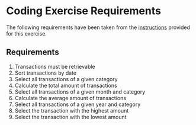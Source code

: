 # Coding Exercise Requirements

The following requirements have been taken from the [instructions](README.md) provided for this exercise.

## Requirements

1. Transactions must be retrievable
1. Sort transactions by date
1. Select all transactions of a given category
1. Calculate the total amount of transactions
1. Select all transactions of a given month and category
1. Calculate the average amount of transactions
1. Select all transactions of a given year and category
1. Select the transaction with the highest amount
1. Select the transaction with the lowest amount